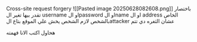 Cross-site request forgery 
![[Pasted image 20250628082608.png]]
باختصار تقدر بيها تغير ال username او الpassword او الname او ال address الخاص بالشخص 
لازم الشخص يخش علي الموقع بتاع الattacker عشان الثغره دي تتم

هحاول اكتب الانا فهمته
